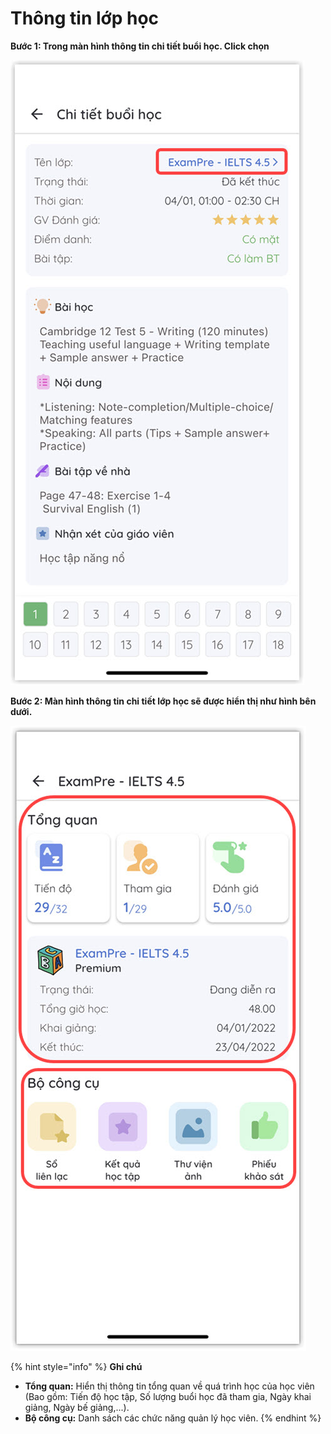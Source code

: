 # Thông tin lớp học

**Bước 1: Trong màn hình thông tin chi tiết buổi học. Click chọn**&#x20;

![](../.gitbook/assets/10.2.jpg)

**Bước 2: Màn hình thông tin chi tiết lớp học sẽ được hiển thị như hình bên dưới.**

![](<../.gitbook/assets/11 (2).jpg>)

{% hint style="info" %}
**Ghi chú**

* **Tổng quan:** Hiển thị thông tin tổng quan về quá trình học của học viên (Bao gồm: Tiến độ học tập, Số lượng buổi học đã tham gia, Ngày khai giảng, Ngày bế giảng,...).
* **Bộ công cụ:** Danh sách các chức năng quản lý học viên.&#x20;
{% endhint %}
